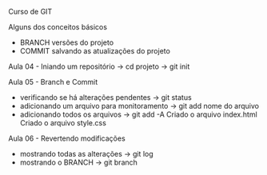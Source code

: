 Curso de GIT

Alguns dos conceitos básicos
- BRANCH versões do projeto
- COMMIT salvando as atualizações do projeto

Aula 04 - Iniando um repositório
-> cd projeto
-> git init

Aula 05 - Branch e Commit
- verificando se há alterações pendentes    -> git status
- adicionando um arquivo para monitoramento -> git add nome do arquivo
- adicionando todos os arquivos             -> git add -A
Criado o arquivo index.html
Criado o arquivo style.css

Aula 06 - Revertendo modificações
- mostrando todas as alterações -> git log
- mostrando o BRANCH            -> git branch